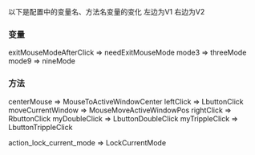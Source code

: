 以下是配置中的变量名、方法名变量的变化
左边为V1 右边为V2

### 变量
exitMouseModeAfterClick => needExitMouseMode
mode3 => threeMode
mode9 => nineMode


### 方法
centerMouse => MouseToActiveWindowCenter
leftClick => LbuttonClick
moveCurrentWindow => MouseMoveActiveWindowPos
rightClick => RbuttonClick
myDoubleClick => LbuttonDoubleClick
myTrippleClick => LbuttonTrippleClick

action_lock_current_mode => LockCurrentMode